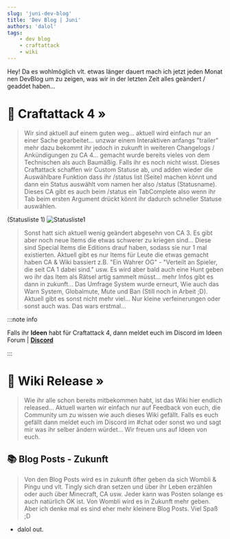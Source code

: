 ```yaml
---
slug: 'juni-dev-blog'
title: 'Dev Blog | Juni'
authors: 'dalol'
tags:
    - dev blog
    - craftattack
    - wiki
---
```


Hey! Da es wohlmöglich vlt. etwas länger dauert mach ich jetzt jeden Monat nen DevBlog um zu zeigen, was wir in der letzten Zeit alles geändert / geaddet haben...

# 🎉 Craftattack 4 »

> Wir sind aktuell auf einem guten weg... aktuell wird einfach nur an einer Sache gearbeitet... unzwar einem Interaktiven anfangs "trailer" mehr dazu bekommt ihr jedoch in zukunft in weiteren Changelogs / Ankündigungen zu CA 4... gemacht wurde bereits vieles von dem Technischen als auch Baumäßig. Falls ihr es noch nicht wisst. Dieses Craftattack schaffen wir Custom Statuse ab, und adden wieder die Auswählbare Funktion dass ihr /status list (Seite) machen könnt und dann ein Status auswählt vom namen her also /status (Statusname). Dieses CA gibt es auch beim /status ein TabComplete also wenn ihr Tab beim ersten Argument drückt könnt ihr dadurch schneller Statuse auswählen. 

(Statusliste 1)
![Statusliste1](/img/Statuslis.png)

> Sonst hatt sich aktuell wenig geändert abgesehn von CA 3. Es gibt aber noch neue Items die etwas schwerer zu kriegen sind... Diese sind Special Items die Editions drauf haben, sodass sie nur 1 mal existierten. Aktuell gibt es nur Items für Leute die etwas gemacht haben CA & Wiki bassiert z.B. "Ein Wahrer OG" - "Verteilt an Spieler, die seit CA 1 dabei sind." usw. Es wird aber bald auch eine Hunt geben wo ihr das Item als Rätsel artig sammelt müsst... mehr Infos gibt es dann in zukunft... Das Umfrage System wurde erneurt, Wie auch das Warn System, Globalmute, Mute und Ban (Still noch in Arbeit ;D). Aktuell gibt es sonst nicht mehr viel... Nur kleine verfeinerungen oder sonst auch was. Das wars erstmal...

:::note info

Falls ihr **Ideen** habt für Craftattack 4, dann meldet euch im Discord im Ideen Forum | [**Discord**](https://discord.gg/H6Za9c2uqx)

:::

# 👋 Wiki Release »

> Wie ihr alle schon bereits mitbekommen habt, ist das Wiki hier endlich released... Aktuell warten wir einfach nur auf Feedback von euch, die Community um zu wissen wie auch dieses Wiki gefällt. Falls es euch gefällt dann meldet euch im Discord im #chat oder sonst wo und sagt mir was ihr selber ändern würdet... Wir freuen uns auf Ideen von euch. 

## 📚 Blog Posts - Zukunft

> Von den Blog Posts wird es in zukunft öfter geben da sich Wombli & Pingu und vlt. Tingly sich dran setzen und über ihr Leben erzählen oder auch über Minecraft, CA usw. Jeder kann was Posten solange es auch natürlich OK ist. Von Wombli wird es in Zukunft mehr geben. Aber ich denke mal es sind eher mehr kleinere Blog Posts. Viel Spaß ;D

- dalol out.